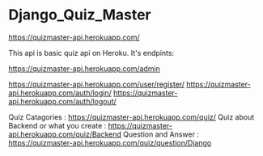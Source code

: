 # Django_Quiz_Master

https://quizmaster-api.herokuapp.com/

This api is basic quiz api on Heroku. It's endpints:

https://quizmaster-api.herokuapp.com/admin

https://quizmaster-api.herokuapp.com/user/register/
https://quizmaster-api.herokuapp.com/auth/login/
https://quizmaster-api.herokuapp.com/auth/logout/

Quiz Catagories : https://quizmaster-api.herokuapp.com/quiz/
Quiz about Backend or what you create : https://quizmaster-api.herokuapp.com/quiz/Backend
Question and Answer :   https://quizmaster-api.herokuapp.com/quiz/question/Django

